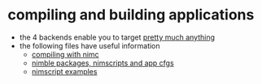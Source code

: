 # compiling and building applications

- the 4 backends enable you to target [pretty much anything](https://nim-lang.org/docs/distros.html#7)
- the following files have useful information
  - [compiling with nimc](./compiling.nim)
  - [nimble packages, nimscripts and app cfgs](./packaging.nim)
  - [nimscript examples](./targets/shell.nims)

